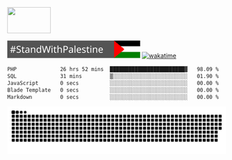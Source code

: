<a href="#">
    <img src="https://media1.giphy.com/media/L0C3eo0XgklO7iqXRC/source.gif" width="100" height="60"/>
</a>

[![github](https://raw.githubusercontent.com/saedyousef/StandWithPalestine/main/badges/flat/StandWithPalestine.svg)](https://github.com/saedyousef/StandWithPalestine)
[![wakatime](https://wakatime.com/badge/user/03bf07e2-4c78-4826-8603-8922f0241061.svg)](https://wakatime.com/@03bf07e2-4c78-4826-8603-8922f0241061)
<!-- ![Profile Views](https://visitor-badge.glitch.me/badge?page_id=saedyousef.saedyousef&left_color=grey&right_color=blue&left_text=👀+Profile+Views) -->


<!-- <img src="https://github-readme-stats.vercel.app/api?username=saedyousef&show_icons=true&count_private=true" width="100%" /> --> 

<!--START_SECTION:waka-->

```text
PHP              26 hrs 52 mins  ████████████████████████▓   98.09 %
SQL              31 mins         ▒░░░░░░░░░░░░░░░░░░░░░░░░   01.90 %
JavaScript       0 secs          ░░░░░░░░░░░░░░░░░░░░░░░░░   00.00 %
Blade Template   0 secs          ░░░░░░░░░░░░░░░░░░░░░░░░░   00.00 %
Markdown         0 secs          ░░░░░░░░░░░░░░░░░░░░░░░░░   00.00 %
```

<!--END_SECTION:waka-->
    
![github contribution grid snake animation](https://raw.githubusercontent.com/saedyousef/saedyousef/output/github-contribution-grid-snake.svg)

<!-- <div align="center">
<a href='https://ko-fi.com/X8X4DZ9YG' target='_blank'><img height='36' style='display:flex;border:0px;height:36px;margin:auto;left:50%' src='https://cdn.ko-fi.com/cdn/kofi2.png?v=3' border='0' alt='Buy Me a Coffee at ko-fi.com' /></a>
</div> -->
